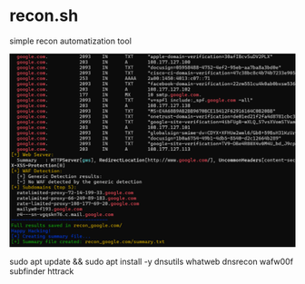 # recon.sh
simple recon automatization tool 




![forest](image.png)





sudo apt update && sudo apt install -y dnsutils whatweb dnsrecon wafw00f subfinder httrack

